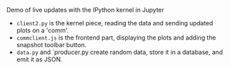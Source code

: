 Demo of live updates with the IPython kernel in Jupyter

* `client2.py` is the kernel piece, reading the data and sending updated plots on a 'comm'.
* `commclient.js` is the frontend part, displaying the plots and adding the snapshot toolbar button.
* `data.py` and `producer.py create random data, store it in a database, and emit it as JSON.
